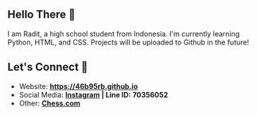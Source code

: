 ## Hello There 👋

I am Radit, a high school student from Indonesia. I'm currently learning Python, HTML, and CSS. Projects will be uploaded to Github in the future!

## Let's Connect 💬

- Website: **<https://46b95rb.github.io>**
- Social Media: **[Instagram](https://instagram.com/radit_635) | Line ID: 70356052**
- Other: **[Chess.com](https://www.chess.com/member/fishoof)**
